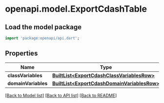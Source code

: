 # openapi.model.ExportCdashTable

## Load the model package
```dart
import 'package:openapi/api.dart';
```

## Properties
Name | Type | Description | Notes
------------ | ------------- | ------------- | -------------
**classVariables** | [**BuiltList&lt;ExportCdashClassVariablesRow&gt;**](ExportCdashClassVariablesRow.md) |  | [optional] 
**domainVariables** | [**BuiltList&lt;ExportCdashDomainVariablesRow&gt;**](ExportCdashDomainVariablesRow.md) |  | [optional] 

[[Back to Model list]](../README.md#documentation-for-models) [[Back to API list]](../README.md#documentation-for-api-endpoints) [[Back to README]](../README.md)


